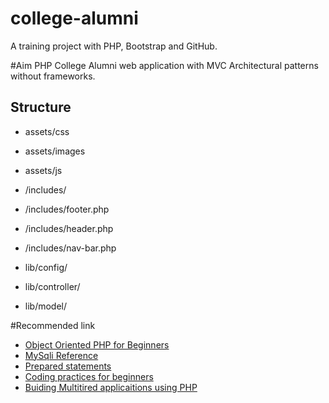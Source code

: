 # college-alumni
A training project with PHP, Bootstrap and GitHub.

#Aim
PHP College Alumni web application with MVC Architectural patterns without frameworks.

## Structure
- assets/css
- assets/images
- assets/js

- /includes/
- /includes/footer.php
- /includes/header.php
- /includes/nav-bar.php

- lib/config/
- lib/controller/
- lib/model/


#Recommended link
- [Object Oriented PHP for Beginners](http://code.tutsplus.com/tutorials/object-oriented-php-for-beginners--net-12762)
- [MySqli Reference](http://codular.com/php-mysqli)
- [Prepared statements](http://php.net/manual/en/mysqli.quickstart.prepared-statements.php)
- [Coding practices for beginners](http://code.tutsplus.com/tutorials/30-php-best-practices-for-beginners--net-6194)
- [Buiding Multitired applicaitions using PHP](http://code.tutsplus.com/tutorials/add-power-to-your-php-with-multi-tiered-applications--net-4068)


